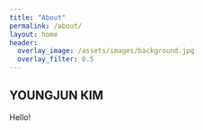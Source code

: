 ```yaml
---  
title: "About"
permalink: /about/
layout: home
header:
  overlay_image: /assets/images/background.jpg
  overlay_filter: 0.5
---
```

## YOUNGJUN KIM

Hello!

